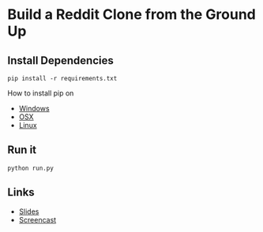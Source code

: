 # Build a Reddit Clone from the Ground Up

## Install Dependencies

    pip install -r requirements.txt

How to install pip on
+ [Windows](http://stackoverflow.com/questions/4750806/how-to-install-pip-on-windows)
+ [OSX](http://stackoverflow.com/questions/17271319/installing-pip-on-mac-os-x)
+ [Linux](http://ask.xmodulo.com/install-pip-linux.html)

## Run it

    python run.py

## Links
+ [Slides](http://slideshare.net/uclaacm/buil-43571286)
+ [Screencast](http://shahidchohan.com/flask_reddit_talk/)
